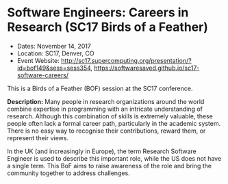 # Software Engineers: Careers in Research (SC17 Birds of a Feather)

- Dates: November 14, 2017
- Location: SC17, Denver, CO
- Event Website: http://sc17.supercomputing.org/presentation/?id=bof149&sess=sess354, https://softwaresaved.github.io/sc17-software-careers/

This is a Birds of a Feather (BOF) session at the SC17 conference.

**Description:**  Many people in research organizations around the world combine expertise in programming with an intricate understanding of research. Although this combination of skills is extremely valuable, these people often lack a formal career path, particularly in the academic system. There is no easy way to recognise their contributions, reward them, or represent their views.

In the UK (and increasingly in Europe), the term Research Software Engineer is used to describe this important role, while the US does not have a single term. This BoF aims to raise awareness of the role and bring the community together to address challenges.
<!---
Publish: yes
Categories: development, Collaboration
Topics: software engineering, projects and organizations
Tags: conference
Level: 2
Prerequisites: default
Aggregate: none
--->
